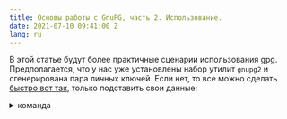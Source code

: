 ```yaml
---
title: Основы работы с GnuPG, часть 2. Использование.
date: 2021-07-10 09:41:00 Z
lang: ru
---
```

<!-- excerpt-start -->
В этой статье будут более практичные сценарии использования gpg. Предполагается, что у нас уже установлены набор утилит `gnupg2` и сгенерирована пара личных ключей. Если нет, то все можно сделать [быстро вот так](https://www.gnupg.org/documentation/manuals/gnupg-devel/Unattended-GPG-key-generation.html), только подставить свои данные<!-- excerpt-start -->:
<details>
<summary markdown='span'>команда</summary>
 <!-- excerpt-start -->:
```bash
sudo apt install gnupg2
export GPG_TTY=$(tty)
gpg --batch --gen-key <<EOF
Key-Type: default
Key-Length: 4096
Subkey-Type: default
Subkey-Length: 4096
Name-Real: Artem Ivanov
Name-Email: wl07xo34yq@crepeau12.com
Expire-Date: 0
Passphrase: abc
EOF
```
</details>
Ну или прочитав [детальную статью об этом](https://k.co.ua/blog/2021/07/10/pgp-administration.html) и все настроив под свои потребности.

## Аргументы запуска
Типичный вызов утилиты выглядит так:
```bash
> gpg [опции] [входной файл]
```
Если входной файл опущен, на вход утилиты подается стандартный ввод.
Среди множества опций есть группа опций, отвечающих за режим работыЧто и зачем
Шифрование с помощью gpg бывает:

* `-c`(`--symmetric`) - ассимметрическное (шифрование паролем. Вниманию критиков и параноиков: паролем шифруется не само сообщение, а сеансовый ключ симметрического шифрования, которым уже защищается сообщение
* `-e`(`--encrypt`) - асимметрическое шифрование публичным ключем получателя. Режим совместим с `-c` и тогда сообщение можно будет расшифровать _одним из_ способов. Вместе с этой опцией чаще всего указывают:
  * `-r <recipient>` - получатель, чей ключ использовать
  * `-R <recipient>` - аналогичная команда с туется публичным ключом, расшифровывается приватным)
* симметричное(шифруется и расшифровывается приватным ключом, шифруется и расшифровывается одной и той же парольной фразницей что это еще и имя самого получателя зашифрует
* `-d` - расшифровка. Логично что это не совместимо с режимами `-c` и `-e`.
* `-s`(`--sign`) - создание подписи приватным ключем, которую можно будет проверить публичным. Этот режим можно использовать как самостоятельно, так и в комбинации с любым из шифрований. В том случае подпись будет добавлена в зашифрованное сообщеой)

Еще шифрование можно совмещать с подписыванием файла. 
Еще зашифровать можно одним или более публичными ключами.

## Симметричное шифрование ис потому можно будетмощью пароверить владельца
* `--verify` - проверка подписи, если такая накладна на файл. Работает как самостоятельная команда, так и с режимом расшифровки.


Вообще опций очень много. Если вам нужно что-то сделать нестандартное, скорее всего для этого уже есть опция. Просто поверьте мне, ну или посмотрите на их [список](https://www.gnupg.org/documentation/manuals/gnupg/Option-Index.html#Option-Index). Тем не менее есть некоторые из них, которыми прийдется пользоваться чаще всего:
* `-a` - по умолчанию ответ утилиты таки бинарный, но эта опция переупакует его в текстовом представлении(ascii-armored). Есть еще отдельно команда для упаковывания файла в PGP ASCII armor: `gpg --enarmor < filename.bin > filename.txt` и соответственная обратная операция: `gpg --dearmor < filename.txt > filename.bin`
* `-o <outFileName>`(`--output`) - записывает вывод в указанный файл вместо стандартного вывода, по сути команда эквивалент перенаправлении стандартного вывода, но не всегда, так как отладочные сообщения существуютля
Параметр один. Это имя файла, который нужно зашифровать/расшифровать. Но если этот аргумент опущен, то данные берутся из стандартного ввода. Пример команд с популярными опциями выглядит так:
```bash
> gpg -c -a --pinentry-mode loopback --passphrase mypassw file.txt
```
Аргументы:
* `--cipher-algo <algo>` - устанавливает алгоритм, который будет использован в данной команде. Список доступных можно узнать выполнив `gpg --version`. разные алгоритмы для разных задач. 
  * Симметричные: `IDEA`, `3DES`, `CAST5`, `BLOWFISH`, `AES`(он же `AES128`), `AES192`, `AES256`, `TWOFISH`, `CAMELLIA128`, `CAMELLIA192` и `CAMELLIA256`
  * С публичным ключем: `RSA`, `ELG`, `DSA`, `ECDH`, `ECDSA` и `EDDSA`
  * Хе` - симметрическое шифрования: `SHA1`, `RIPEMD160`, `SHA256`, `SHA384`, `SHA512` и`SHA224`
  * Компрессии: `Uncompressed`, `ZIP`, `ZLIB` и `BZIP2`
* `--try-all-secrets` - если ты не знаешь чьим приватным ключем расшифровывать, оное
* `-a` - ответ в текстовом переберет все наличныедставлении
* `--pinentry-mode loopback` - включает режим упрощенного ввода паролей с консоли. К использованию этого режима нужно относиться с пониманием, так как тут удобство повышается за счет безопасности. С [ответа](https://lists.gnupg.org/pipermail/gnupg-devel/2015-May/029847.html) в одной из рабочих групп по gpg: "loopback mode is a hack to bypass the standard way of asking for passphrases and to allow a simpler thing". Без этого ключа по умолчанию используется ввод пароля с помощью библиотеки [pinentry-curses](https://manpages.debian.org/testing/pinentry-curses/pinentry-curses.1.en.html), которая гарантирует что пароль нигде не будет сохранен. Дополнительные опции:
  * `--passphrase <password>` - ввод пароля как аргумент
  * `--passphrase-file <password-file>` - ввод файла с паролем как аргумент

## Что и зачем
Gpg позволяет шифровать файлы такими способами:
* ассиметричное - шифруется публичным ключом, расшифровывается приватным
* симметричное - шифруется и расшифровывается одной и той же парольной фразой

Gpg позволяет подписывать файлы, и соответственно верифицировать подпись на файлах. Еще шифрование можно совмещать с подписыванием файла. И еще зашифровать можно одним или более публичными ключами.

## Симметричное шифрование
Это шифрование, когда сообщение шифруется и расшифровывается одним и тем же паролем. 
Простейший пример шифрования сообщения,
  * `--passphrase <password>` - ввод пароля как аргумент
  * `--passphrase-file <password-file>` - ввод файла с паролем как аргумент

При выполнении этой команды пароль будет запрошен в интерактивном режиме:
```bash
> echo "message" | gpg -c -a --cipher-algo AES
-----BEGIN PGP MESSAGE-----

jA0ECQMC+qVtCU87epf/0j0Bmp6SWatIOwGEUb5+u85P0ZzOjsMRjrxgqm8gnPhe
quv87PIs/iHsGpsGPOr1rY3LhnoYQO3ZjaBZdw/g
=DSZ/
-----END PGP MESSAGE-----
```
Для того чтоб задать пароль в виде аргументов, можно использовать `--pinentry-mode loopback` и тогда опции `--passphrase` и `--passphrase-file` будут работать:
```bash
> > echo "message" | gpg -c -a --pinentry-mode loopback --passphrase password
-----BEGIN PGP MESSAGE-----

jA0ECQMClRzymhTUUp7/0j0BYRI63DEYYjh8R45k2+U0GJBh5Wr8BiKYUFAPxfHx
t+zqHuTMSE2AtJ3/zBL4+q7vE5dnBGoGvFMhjNIZ
=KE8q
-----END PGP MESSAGE-----
```
#### Расшифровка

Для расшифровки сообщений выше можно воспользоваться этими командами:
```bash
read -r -d '' mess <<-EOF
-----BEGIN PGP MESSAGE-----

jA0ECQMClRzymhTUUp7/0j0BYRI63DEYYjh8R45k2+U0GJBh5Wr8BiKYUFAPxfHx
t+zqHuTMSE2AtJ3/zBL4+q7vE5dnBGoGvFMhjNIZ
=KE8q
-----END PGP MESSAGE-----
EOF
> echo "$mess" | gpg -d --pinentry-mode loopback --passphrase password
```
Вообще, данные можно подать на вход разными способами, например(пароль `123`):
```bash
cat  <<DATA | gpg --decrypt
-----BEGIN PGP MESSAGE-----

jA0ECQMCeqYI5XWTG0f/0sALAXTTjLlpuZXLHZRtIKMwEN9XNKPkemq/yv91fCGP
LRnZIGzyJKZ1G+xRKbFxrhbqo3laW4p29DOcTgQmBAr3+0OtMk1+vhDUJcEo675O
nBUY4Z8nitI2+wzG6L/JWL1/NtVCGa6pFiWqgyBzAu2bCINMmoS24/bxGuANq1XW
KKq2YMx/oFA+6EWqih+XT5R3vocBMD2OX6HM4zKvaCEvsuwz2vziza13nQK4T6MY
7/rsxsEhJr+NgMV5YepLhNscwjkv5scpAsqYjI4=
=cCk/

-----END PGP MESSAGE-----
DATA
```

Еще вариант: подать их на вход в виде файла
```bash
# файл в бинарном представлении
gpg --decrypt doc.gpg
# если не работает потому что файл в текстовом представлении, 
# можно сначала конвертировать текст в бинарные данные назад
gpg --dearmor -o- doc.gpg | gpg --decrypt
# где -o- это -o -, т.е. вывод в stdout ("--output -" тоже работает)
```

#### Идентифицировать алгоритм
На самом деле ты не всегда знаешь какой алгоритм использовался. Но в самом сообщение об этом [пишут](https://superuser.com/questions/1538456/how-to-find-out-symmetric-encryption-algorithm-used-in-pgp-encryption-with-gpg) и можно узнать не зная пароля(и не введя его, просто нажать "Cancel"):
```bash
> gpg -vv --show-session-key --list-packets encrypted_file.asc
.......
gpg: AES256 encrypted data
.......
```
или так:
```bash
> gpg --list-only -d encrypted_file.asc
gpg: AES256 encrypted data
gpg: encrypted with 1 passphrase
```

## Асимметричное шифрование
Это шифрование, когда сообщение шифруется публичным ключем получателя и расшифровать его может только получатель своим приватным ключем. За этот оежим отвечает `-e`(`--encrypt`) параметр, который часто идет в паре с `-r <получатель>`(`--recepient`)
Для эксперимента например скачаем и установим мой публичный ключ: 
```bash
> curl -sSL https://k.co.ua/pubkey.pgp | gpg --import -
> gpg --sign-key 'Vasyl Khrystiuk' # подписать для себя мой ключ, чтоб повысить уровень доверия к нему
```
Пример команды:
```bash
echo message | gpg -e -a -r "Vasyl Khrystiuk"
gpg: checking the trustdb
gpg: marginals needed: 3  completes needed: 1  trust model: pgp
gpg: depth: 0  valid:   1  signed:   1  trust: 0-, 0q, 0n, 0m, 0f, 1u
gpg: depth: 1  valid:   1  signed:   0  trust: 1-, 0q, 0n, 0m, 0f, 0u
-----BEGIN PGP MESSAGE-----

hQEMA0dEe+lKxwSUAQf9HRp67GwrylsyMZzrL1cAtb4dQSs9Q/aEPRxN396bP4C7
uym/AX53CqdIDJVgdY0Sd2b2M3IKDrr+2NslB1+aIpa+AWXD2XOhAnbvmxCdwwCL
6om96IheQ2L2cZ5euJ0GMHR+sLiLNy2VbET+hjxWRv6GYG74K5U+or4jD/QlD4nI
DQnd2i1D6b52TYlVdWKbirmQAQZti200Jea54c/j6VcaUh7uafpR8YDxLq9JoF4G
wuwVEbqZqWR2+JsssDoyM3Ab56kXHmsajp/Ee0oJywa8SLXpjHlGxMJI6OQeUZja
CWzWDQBa4Zz9mfQw5dWwi3vstWMBBQQLkT0RUgShsdJDAanzVxgtFu6QGMPZw4sR
f36E3h4MEg2K7d8iNvnp6wac2vC4leU5FLYL7/DAaUGh7QdMTqro00PzD6tkuhiT
7R5U3A==
=PS7o
-----END PGP MESSAGE-----
```
Для расшифровки используется все тот же `-d` параметр с вводом пароля:
```bash
cat  <<DATA | gpg --decrypt
> -----BEGIN PGP MESSAGE-----
> 
> hQEMA0dEe+lKxwSUAQf9HRp67GwrylsyMZzrL1cAtb4dQSs9Q/aEPRxN396bP4C7
> uym/AX53CqdIDJVgdY0Sd2b2M3IKDrr+2NslB1+aIpa+AWXD2XOhAnbvmxCdwwCL
> 6om96IheQ2L2cZ5euJ0GMHR+sLiLNy2VbET+hjxWRv6GYG74K5U+or4jD/QlD4nI
> DQnd2i1D6b52TYlVdWKbirmQAQZti200Jea54c/j6VcaUh7uafpR8YDxLq9JoF4G
> wuwVEbqZqWR2+JsssDoyM3Ab56kXHmsajp/Ee0oJywa8SLXpjHlGxMJI6OQeUZja
> CWzWDQBa4Zz9mfQw5dWwi3vstWMBBQQLkT0RUgShsdJDAanzVxgtFu6QGMPZw4sR
> f36E3h4MEg2K7d8iNvnp6wac2vC4leU5FLYL7/DAaUGh7QdMTqro00PzD6tkuhiT
> 7R5U3A==
> 
> -----END PGP MESSAGE-----
> DATA
gpg: encrypted with 2048-bit RSA key, ID 47447BE94AC70494, created 2021-03-17
      "Vasyl Khrystiuk <h6.msangel@gmail.com>"
message
```

## Подписывание

Для подписи файла используется приватный ключ. Так как приватный (секретный) ключ хранится (очевидно же) в секрете владельцем, то исходя из предположения, что никто кроме владельца не имеет доступ к приватному ключу, мы можем быть уверены, что файл, который подписан этим приватным ключом, исходит от этого определённого лица. Если файл как либо после подписи был изменён, то эта подпись перестаёт быть верной (валидной) для данного файла. Поэтому, проверка подписи позволяет гарантировать:
* файл исходит от того лица, которое её подписало
* файл не был как либо модифицирован с момента подписи

Для проверки подписи определённого лица у вас должен быть публичный ключ этого лица.

Соединение подписанной версии файла вместе с ключем в бинарном формате:
```bash
> gpg --sign speech.txt
# создаст speech.txt.gpg
```
Соединение подписи внутри файла в изначальном(чаще всего текстовом) формате:
```bash
> gpg --clear-sign speech.txt
# создаст speech.txt.asc
> cat speech.txt.asc 
-----BEGIN PGP SIGNED MESSAGE-----
Hash: SHA512

This is sample text I going to proove it is mine using signing.
-----BEGIN PGP SIGNATURE-----

iQEzBAEBCgAdFiEEULZwqN4fPNiVg4lSQcuY8zsGFG4FAmF0s4gACgkQQcuY8zsG
FG6pyAgAiIVG3Am3QIxrBgwYDlB44QyRr4yh62C6BcbqTZdG0ljzK8HyKs4qTFZz
Il67UpLfPvziI35WNcJMaoZwdVUT9BpRPGZTSH3yIk9KNHjEz2oh99PUwXBNGYMq
iXr+W2XL+ZjXk4fsk9DzADrFGR7NbQHz+1wyWNOJmtLN4LwDMk4o4RvuiSpwQdw0
SHDpefczD5rkC2Z0cD+BL6imHSa8pER4o79qOPiujxuKCtbJZGZf2qTMNJNV8l6S
PpDUoE7ycmlpmkOi1JnSBO/NfFiV2kA9FIhn4Tk9hyjEE8WWWQxEK2msKCDuKl5m
sS141HaDk7LmODcz8MzmpbEdpthXUQ==
=x2TL
-----END PGP SIGNATURE-----
```

Создание подписи для файла в виде отдельного файла подписи параметром `-b` (`--detach-sign`):
```bash
> gpg --sign -b speech.txt
# создаст speech.txt.sig
```
Этот вариант создания подписи [используется чаще всего](https://serverfault.com/questions/896228/how-to-verify-a-file-using-an-asc-signature-file), так как большинству пользователей не интересна эта электронная подпись и они не хотят извлекать оригинальный файл из закодированного сообщения. Потому подпись и оригинальный файл разделены. Ну а если кто-то задастся целью проверить подпись, то это все еще будет доступно.

#### Проверить подпись

Если файл и подпись в одном файле, то проверить подпись можно так:
```bash
> gpg --verify speech.txt.asc
gpg: Signature made нд, 24-жов-2021 04:21:29 +0300 EEST
gpg:                using RSA key 50B670A8DE1F3CD89583895241CB98F33B06146E
gpg: Good signature from "Vasyl Khrystiuk <h6.msangel@gmail.com>" [ultimate]
```
Если файл и подпись в отдельных файлах, то так:
```bash
> gpg --verify speech.txt.sig speech.txt
gpg: Signature made нд, 24-жов-2021 04:21:29 +0300 EEST
gpg:                using RSA key 50B670A8DE1F3CD89583895241CB98F33B06146E
gpg: Good signature from "Vasyl Khrystiuk <h6.msangel@gmail.com>" [ultimate]
```
Извлечь оригинальный файл из подписанного все той же командой decode `-d` (`-o` используется чтоб не смешивать вывод верификации и контент файла):
```bash
> gpg -d -o original_speech.txt speech.txt.gpg
gpg: Signature made нд, 24-жов-2021 04:40:22 +0300 EEST
gpg:                using RSA key 50B670A8DE1F3CD89583895241CB98F33B06146E
gpg: Good signature from "Vasyl Khrystiuk <h6.msangel@gmail.com>" [ultimate]
# будет воссоздан original_speech.txt из зашифрованного файла
```

#### Доверие публичному ключу
С одной стороны, система публичных ключей гарантирует, что прочитать защищенное сообщение сможет только человек, который его сгенерировал публичный ключ вместе с соответствующим ему приватный. С другой стороны, вообще нет никакой гарантии, что тот ключ, который вы нашли в интернете, сгенерировал именно тот человек, чье имя на нем написано. Ничто не мешает мне назваться именем [Линуса Торвальдса](https://github.com/torvalds) и отправить такой ключ на публичный сервер. Именно для того существует система доверия к публичным ключам. Работает она кстати довольно просто. У каждого локального публичного ключа есть [один из соответственных ему уровней доверия](https://www.gnupg.org/gph/en/manual/x334.html):
* unknown
* none
* marginal
* full
* ultimate

Уровни доверия каждый пользователь определяет для себя. Можно как вручную установить этот атрибут ключа локально, так и подписать этот ключ своим, что сделает ключ доверенным для себя, а в случае публикации такого измененного ключа даст всем знать, что вот лично вы этому ключу доверяете. И потому люди, которые доверяют вам, частично(marginal) тоже будут доверять этому ключу. Такая вот незадачливая реализация сети доверия.
Установка уровня доверия вручную:
```bash
gpg --edit-key 39499BDB
> trust
 (5 = ultimate trust)
> save 
```
Подписывание публичного ключа своим приватным:
```bash
> gpg --sign-key 'Vasyl Khrystiuk'
```

## Хорошие, годные советы
1. Создаем основной ключ без срока годности, храним в сейфе и используем только для подписи(сертификации) других ключей. Экспортировать только приватные субключи можно опцией при экспорте `--export-secretsubkeys`
2. Ключи подписи и шифрования имеет смысл делать ограниченными во времени. В случае компрометации у вражеской стороны будет меньше времени ими воспользоваться.
3. Всюду можно пихать fingerprint своего публичного ключа. Кто знает - найдет и сможет безопасно писать вам сообщения.
4. Можно опубликовать публичный ключ в DNS. Есть много техник(RFC 2538, RFC 4398, RFC 7929) и [примеров](https://www.gushi.org/make-dns-cert/howto.html) и даже есть опции автоматического считывания такого ключа с домена.
5. Пароль можно сгенерировать стандартными средствами: `gpg --gen-random 1 16 | gpg --enarmor | sed -n 4p`
6. Так как на вход можно подавать что угодно, значит можно шифровать и архивы: `tar -cf - these files here | gpg -c > these-files-here.tgp`. Обратная операция: `gpg < these-files-here.tgp  | tar -xvf -`


## Используемые материалы:
* [https://www.gnupg.org/documentation/manpage.html](https://www.gnupg.org/documentation/manpage.html)
* [https://www.gnupg.org/gph/en/manual/x334.html](https://www.gnupg.org/gph/en/manual/x334.html)
* [https://www.gnupg.org/documentation/manuals/gnupg/GPG-Esoteric-Options.html](https://www.gnupg.org/documentation/manuals/gnupg/GPG-Esoteric-Options.html#index-no_002dsymkey_002dcache)
* [https://hackware.ru/?p=8215](https://hackware.ru/?p=8215)
* [https://gock.net/blog/2020/gpg-cheat-sheet/](https://gock.net/blog/2020/gpg-cheat-sheet/)







In the process:
https://hackware.ru/?p=8215

_______________

## Симметричное шифрование с помощью приватного ключа
Пример так(файл опускаем и вводим из консоли):
gpg -armor -c --cipher-algo AES256
-----BEGIN PGP MESSAGE-----

jA0ECQMCeFG3G8AAfe3/0jwBz66lvQy4M4xBRAWz+dq4u3oB/KpddERVuwIJyniq
rU+sz6ohLR7m1cihP6/y8TZhDpuh9ntLRe9iDnc=
=OMF0
-----END PGP MESSAGE-----

чтоб расшифровать это, надо:
для докера(надо же где-то проводить эксперименты):
export GPG_TTY=$(tty)
ну и само расшифрование:

cat  <<DATA | gpg --decrypt --allow-multiple-messages
-----BEGIN PGP MESSAGE-----

jA0ECQMCeFG3G8AAfe3/0jwBz66lvQy4M4xBRAWz+dq4u3oB/KpddERVuwIJyniq
rU+sz6ohLR7m1cihP6/y8TZhDpuh9ntLRe9iDnc=
=OMF0
-----END PGP MESSAGE-----
DATA
Хорошие пароли можно сгенерировать на месте:
gpg --gen-random 1 16 | gpg --enarmor | sed -n 5p
или
gpg --gen-random 1 32 | gpg --enarmor | sed -n 4p
А узнать чем зашифровано вот так:
https://superuser.com/questions/1538456/how-to-find-out-symmetric-encryption-algorithm-used-in-pgp-encryption-with-gpg


## Used resources:
* [https://hackware.ru/?p=8215](https://hackware.ru/?p=8215)
* 

in progress: 
https://hackware.ru/?p=8215


## Асиметричное шифрование
### Шифрование
Тут все просто - шифруем публичным ключем получателя, расшифровать сможет только он
например (файл опущен, данные считываются с stdin):
gpg --output doc.gpg --encrypt --recipient python273 <файл>
или в ASCII:
gpg --output doc.gpg --encrypt --armor --recipient "Vasyl Khrystiuk"
### Расшифровывание
Расшифровка документов:
gpg --output doc --decrypt doc.gpg
или из ASCII
gpg --dearmor -o- doc.gpg | gpg --decrypt
где -o- это -o -, т.е. вывод в stdout ("--output -" тоже работает)


Т.е. конвертация с бинарного в ascii встроена. Можно и явно в несколько шагов:
To wrap a file in PGP ASCII armor, type:
$ gpg --enarmor < filename.bin > filename.txt
To unwrap a file already in PGP ASCII armor, type:
$ gpg --dearmor < filename.txt > filename.bin
Можно создавать шифрованные архивы:
tar -cf - these files here | gpg -c > these-files-here.tgp
И разархивировать:
gpg < these-files-here.tgp  | tar -xvf -

## Подписывание
Считать сигнатуру
https://serverfault.com/questions/896228/how-to-verify-a-file-using-an-asc-signature-file
Считать сигнатуру на примере https://s01.oss.sonatype.org/service/local/repo_groups/staging/content/ua/co/k/strftime4j/1.0.5/strftime4j-1.0.5-javadoc.jar.asc

Сначала публичный ключ подписавшего должен быть импортирован.

Протом просто проверяешь подпись, где параметры сначала подпись, потом файл.
gpg --verify  strftime4j-1.0.5-javadoc.jar.asc strftime4j-1.0.5-javadoc.jar


Подписывание работает вот так
gpg --sign file        # produces file.gpg
gpg --clear-sign file  # produces file.asc
gpg --detach-sign file # produces file.sig

подпись упакована с докумендом
Подписываем приватным ключем, верифицируем публичным.
Команда очень проста:
gpg --output doc.sig --sign doc
(если не указать --output, то по умолчанию берется оригинальное имя файла и добавляется .gpg  )
> The document is compressed before being signed, and the output is in binary format.
Декодировать и проверить сигнатуру, верификация:
gpg --output doc --decrypt doc.sig


подпись добавлена к документу
Подпись:
gpg --clearsign doc
Результат:

-----BEGIN PGP SIGNED MESSAGE-----
Hash: SHA512

привіт
-----BEGIN PGP SIGNATURE-----

iQEzBAEBCgAdFiEEV47yHNOagvp8kQ+4vI4poQ6+AJ4FAmBRczEACgkQvI4poQ6+
AJ5gCAf/Vr1eFfGpQY5rrwTmmpDQrZeJTXzX5E3RtfHxjQOxVN725vgSDnTV5Vm/
BEPKrECD/E/DCH75oezXwnogtzWB/I55Ki3hOzKiO1N2etg3mwXPx0PbJa5GSR+P
jpkWAR0m7G1haQMixX7RgjKo/7lqInsbzYDmscSVAWfoGX1G1gQnxkQFLCS0jocq
8oSDYYBYiykAShmXMVirgjPeKhlgSwK6IUxuIB9oyzan0xJ3Eix9bypKjodZ+qs/
rddCQwnV31dfDRvHgVucpXMJ3rDSkH6jOuDr8qGfVfZCqTzNqpEd4J7HH09IQ26w
AxvRk/OQ/d8ApMonx3YC8CjAzres6Q==
=2FcN
-----END PGP SIGNATURE-----
Верификация:
gpg --verify doc.asc
gpg: Signature made ср, 17-бер-2021 05:16:49 +0200 EET
gpg:                using RSA key 578EF21CD39A82FA7C910FB8BC8E29A10EBE009E
gpg: Good signature from "Vasyl Khrystiuk (nb7 1st gen) <h6.msangel@gmail.com>" [ultimate]

отдельно добавлена подпись:
gpg --output doc.sig --detach-sig doc
или
gpg -a --output doc.sig --detach-sig doc

Верификация:
gpg --verify doc.sig doc


### Подписывание и шифрование одновременно


## Хорошие, годные советы
1. Создаем основной ключ без срока годности, храним в сейфе и используем только для подписи(сертификации) других ключей. Экспортировать только приватные субключи можно опцией при экспорте `--export-secretsubkeys`
2. Ключи подписи и шифрования имеет смысл делать ограниченными во времени. В случае компрометации у вражеской стороны будет меньше времени ими воспользоваться.
3. Всюду можно пихать fingerprint своего публичного ключа. Кто знает - найдет и сможет безопасно писать вам сообщения.
4. Можно опубликовать публичный ключ в DNS. Есть много техник(RFC 2538, RFC 4398, RFC 7929) и [примеров](https://www.gushi.org/make-dns-cert/howto.html) и даже есть опции автоматического считывания такого ключа с домена.
5. 
```bash
gpg --edit-key EB0069AC
> adduid
> uid <number>
> trust
 (5 = ultimate trust)
> uid <number>
> primary
 (для выбора основного идентификатора)
> save 
```
___
3. 

## To review
 - https://www.ianatkinson.net/computing/gnupg.htm#gen
 - https://riseup.net/en/security/message-security/openpgp/gpg-best-practices
 - https://www.linuxbabe.com/security/a-practical-guide-to-gpg-part-1-generate-your-keypair
 - https://gock.net/blog/2020/gpg-cheat-sheet/
 - https://www.linuxjournal.com/article/8732
<!--stackedit_data:
eyJoaXN0b3J5IjpbLTIwNzk1NDQ0MzRdfQ==
-->